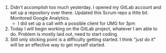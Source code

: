 1. Didn't accomplish too much yesterday. I opened my GitLab account and set up a repository over there. Updated this Scrum repo a little bit. Monitored Google Analytics.
    * I did set up a call with a possible client for UMG for 3pm
2. Today I will begin working on the GitLab project, whatever I am able to do.  Problem is mostly laid out, need to start coding.
3. Still only sticking point is a difficulty getting started.  I think "just do it" will be an effective way to get myself started.
